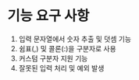 # 기능 요구 사항
1. 입력 문자열에서 숫자 추출 및 덧셈 기능
2. 쉼표(,) 및 콜론(:)을 구분자로 사용
3. 커스텀 구분자 지원 기능
4. 잘못된 입력 처리 및 예외 발생
